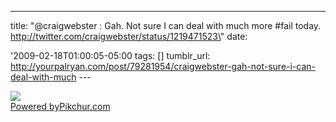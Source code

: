 ---
title: \"\@craigwebster : Gah. Not sure I can deal with much more
\#fail today. http://twitter.com/craigwebster/status/1219471523\"
date:


\'2009-02-18T01:00:05-05:00 
tags:  [] 
tumblr_url:
http://yourpalryan.com/post/79281954/craigwebster-gah-not-sure-i-can-deal-with-much
\-\--

[![](https://s3.amazonaws.com/pikchurimages/pic_kwb_m.jpg)\
Powered by](http://pikchur.com/kwb)[Pikchur.com](http://pikchur.com)
